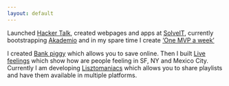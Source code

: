 ```yaml
---
layout: default
---
```


Launched [Hacker Talk](http://www.hackertalk.co), created webpages and apps at [SolveIT](http://www.solveit.mx),
currently bootstrapping [Akademio](http://www.tryakademio.com) and in my
spare time I create [‘One MVP a week’](https://medium.com/@mvrtxn/one-mvp-a-week-week-1-c27b633ef7d9#.3qnfrobjn)  
  
I created [Bank piggy](https://www.bankpiggy.xyz/) which allows you to save online. Then I built [Live feelings](http://www.livefeelings.xyz/) which show how are people feeling in SF, NY and Mexico City.   Currently I am developing [Lisztomaniacs](http://lisztomaniacs.club/) which allows you to share playlists and have them available in multiple platforms.

